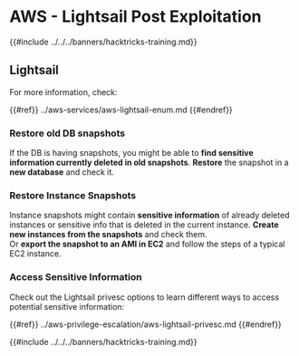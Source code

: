 # AWS - Lightsail Post Exploitation

{{#include ../../../banners/hacktricks-training.md}}

## Lightsail

For more information, check:

{{#ref}}
../aws-services/aws-lightsail-enum.md
{{#endref}}

### Restore old DB snapshots

If the DB is having snapshots, you might be able to **find sensitive information currently deleted in old snapshots**. **Restore** the snapshot in a **new database** and check it.

### Restore Instance Snapshots

Instance snapshots might contain **sensitive information** of already deleted instances or sensitive info that is deleted in the current instance. **Create new instances from the snapshots** and check them.\
Or **export the snapshot to an AMI in EC2** and follow the steps of a typical EC2 instance.

### Access Sensitive Information

Check out the Lightsail privesc options to learn different ways to access potential sensitive information:

{{#ref}}
../aws-privilege-escalation/aws-lightsail-privesc.md
{{#endref}}

{{#include ../../../banners/hacktricks-training.md}}




